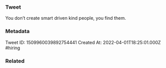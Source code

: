 ### Tweet
You don’t create smart driven kind people, you find them.

### Metadata
Tweet ID: 1509960039892754441
Created At: 2022-04-01T18:25:01.000Z
#hiring 

### Related

